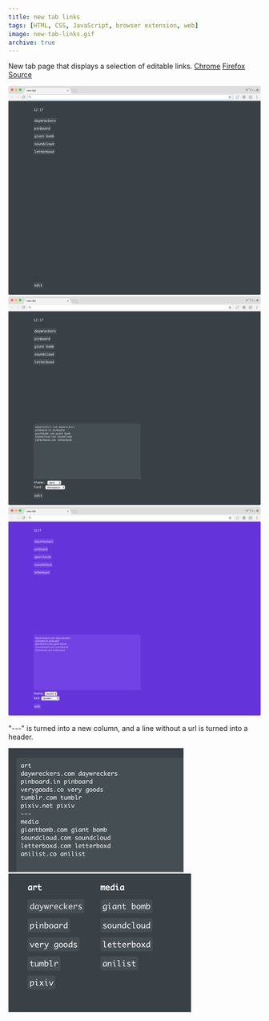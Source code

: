 ```yaml
---
title: new tab links
tags: [HTML, CSS, JavaScript, browser extension, web]
image: new-tab-links.gif
archive: true
---
```

New tab page that displays a selection of editable links. [Chrome](https://chrome.google.com/webstore/detail/new-tab-links/dhilgiccnfcdipikddkegbpphmnobpnn) [Firefox](https://addons.mozilla.org/en-US/firefox/addon/new-tab-links/) [Source](https://github.com/nathanwentworth/new-tab-links)

![Screenshot](/assets/img/projects/new-tab-links/new-tab-links-01.png)
![Screenshot with options open](/assets/img/projects/new-tab-links/new-tab-links-02.png)
![Screenshot with purple theme](/assets/img/projects/new-tab-links/new-tab-links-03.png)

"---" is turned into a new column, and a line without a url is turned into a header.

![Screenshot with text options](/assets/img/projects/new-tab-links/new-tab-links-05.png)
![Screenshot with text options](/assets/img/projects/new-tab-links/new-tab-links-06.png)